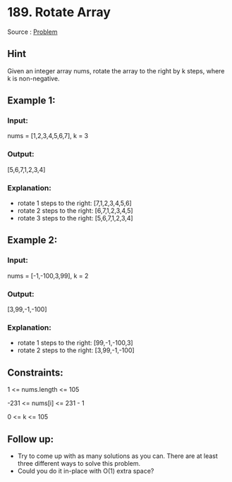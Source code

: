# 189. Rotate Array

Source : [Problem](https://leetcode.com/problems/rotate-array)

## Hint

Given an integer array nums, rotate the array to the right by k steps, where k is non-negative.

## Example 1:

### Input:

nums = [1,2,3,4,5,6,7], k = 3

### Output:

[5,6,7,1,2,3,4]

### Explanation:

- rotate 1 steps to the right: [7,1,2,3,4,5,6]
- rotate 2 steps to the right: [6,7,1,2,3,4,5]
- rotate 3 steps to the right: [5,6,7,1,2,3,4]

## Example 2:

### Input:

nums = [-1,-100,3,99], k = 2

### Output:

[3,99,-1,-100]

### Explanation:

- rotate 1 steps to the right: [99,-1,-100,3]
- rotate 2 steps to the right: [3,99,-1,-100]

## Constraints:

1 <= nums.length <= 105

-231 <= nums[i] <= 231 - 1

0 <= k <= 105

## Follow up:

- Try to come up with as many solutions as you can. There are at least three different ways to solve this problem.
- Could you do it in-place with O(1) extra space?
